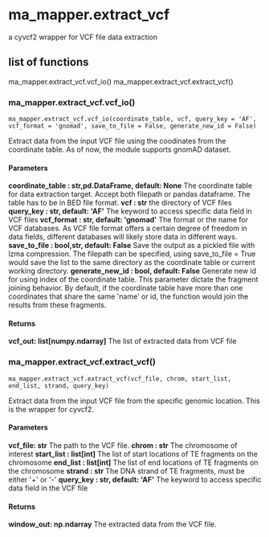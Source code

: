 # ma_mapper.extract_vcf
a cyvcf2 wrapper for VCF file data extraction
## list of functions
ma_mapper.extract_vcf.vcf_io()
ma_mapper.extract_vcf.extract_vcf()

### ma_mapper.extract_vcf.vcf_io()

`ma_mapper.extract_vcf.vcf_io(coordinate_table, vcf, query_key = 'AF', vcf_format = 'gnomad', save_to_file = False, generate_new_id = False)`

Extract data from the input VCF file using the coodinates from the coordinate table. As of now, the module supports gnomAD dataset.

#### Parameters
**coordinate_table : str,pd.DataFrame, default: None**
The coordinate table for data extraction target. Accept both filepath or pandas dataframe. The table has to be in BED file format.
**vcf : str**
the directory of VCF files
**query_key : str, default: 'AF'**
The keyword to access specific data field in VCF files
**vcf_format : str, default: 'gnomad'**
The format or the name for VCF databases. As VCF file format offers a certain degree of freedom in data fields, different databases will likely store data in different ways.
**save_to_file : bool,str, default: False**
Save the output as a pickled file with lzma compression. The filepath can be specified, using save_to_file = True would save the list to the same directory as the coordinate table or current working directory.
**generate_new_id : bool, default: False**
Generate new id for using index of the coordinate table. This parameter dictate the fragment joining behavior. By default, if the coordinate table have more than one coordinates that share the same 'name' or id, the function would join the results from these fragments.

#### Returns
**vcf_out: list[numpy.ndarray]**
The list of extracted data from VCF file

### ma_mapper.extract_vcf.extract_vcf()

`ma_mapper.extract_vcf.extract_vcf(vcf_file, chrom, start_list, end_list, strand, query_key)`

Extract data from the input VCF file from the specific genomic location. This is the wrapper for cyvcf2.

#### Parameters
**vcf_file: str**
The path to the VCF file.
**chrom : str**
The chromosome of interest
**start_list : list[int]**
The list of start locations of TE fragments on the chromosome
**end_list : list[int]**
The list of end locations of TE fragments on the chromosome
**strand : str**
The DNA strand of TE fragments, must be either '+' or '-'
**query_key : str, default: 'AF'**
The keyword to access specific data field in the VCF file

#### Returns
**window_out: np.ndarray**
The extracted data from the VCF file.